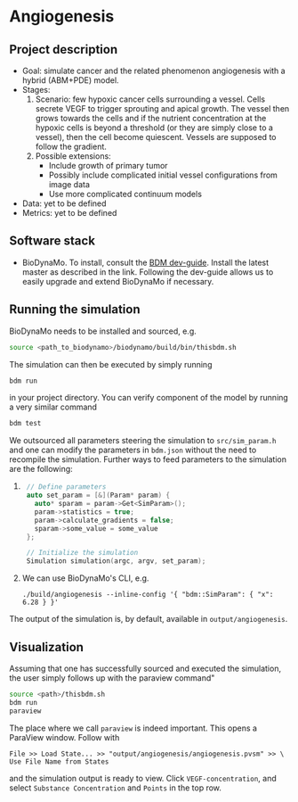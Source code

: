 # Angiogenesis

## Project description

* Goal: simulate cancer and the related phenomenon angiogenesis with a hybrid
  (ABM+PDE) model.
* Stages: 
  1) Scenario: few hypoxic cancer cells surrounding a vessel. Cells secrete VEGF
     to trigger sprouting and apical growth. The vessel then grows towards the 
     cells and if the nutrient concentration at the hypoxic cells is beyond a 
     threshold (or they are simply close to a vessel), then the cell become 
     quiescent. Vessels are supposed to follow the gradient.
  2) Possible extensions:
     * Include growth of primary tumor
     * Possibly include complicated initial vessel configurations from image 
       data
     * Use more complicated continuum models
* Data: yet to be defined
* Metrics: yet to be defined

## Software stack

*  BioDynaMo. To install, consult the 
  [BDM dev-guide](https://biodynamo.org/docs/devguide/build/). Install the 
  latest master as described in the link. Following the dev-guide allows us to
  easily upgrade and extend BioDynaMo if necessary.

## Running the simulation

BioDynaMo needs to be installed and sourced, e.g.
```bash
source <path_to_biodynamo>/biodynamo/build/bin/thisbdm.sh
```
The simulation can then be executed by simply running 
```bash
bdm run
```
in your project directory. You can verify component of the model by running a 
very similar command
```bash
bdm test
``` 
We outsourced all parameters steering the simulation to `src/sim_param.h` and 
one can modify the parameters in `bdm.json` without the need to recompile the 
simulation. Further ways to feed parameters to the simulation are the following:

1. ```cpp
    // Define parameters
    auto set_param = [&](Param* param) {
      auto* sparam = param->Get<SimParam>();
      param->statistics = true;
      param->calculate_gradients = false;
      sparam->some_value = some_value
    };

    // Initialize the simulation
    Simulation simulation(argc, argv, set_param);
    ```
2. We can use BioDynaMo's CLI, e.g. 
   ```
   ./build/angiogenesis --inline-config '{ "bdm::SimParam": { "x": 6.28 } }'
   ```

The output of the simulation is, by default, available in 
`output/angiogenesis`.

## Visualization

Assuming that one has successfully sourced and executed the simulation, the user
simply follows up with the paraview command"
```bash
source <path>/thisbdm.sh
bdm run
paraview
```
The place where we call `paraview` is indeed important. This opens a ParaView
window. Follow with
```
File >> Load State... >> "output/angiogenesis/angiogenesis.pvsm" >> \
Use File Name from States
```
and the simulation output is ready to view. Click `VEGF-concentration`, and 
select `Substance Concentration` and `Points` in the top row. 
